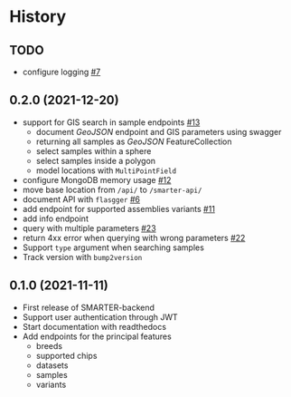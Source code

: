 
History
=======

TODO
----

* configure logging [#7](https://github.com/cnr-ibba/SMARTER-backend/issues/7)

0.2.0 (2021-12-20)
------------------

* support for GIS search in sample endpoints [#13](https://github.com/cnr-ibba/SMARTER-backend/issues/13)
  * document *GeoJSON* endpoint and GIS parameters using swagger
  * returning all samples as *GeoJSON* FeatureCollection
  * select samples within a sphere
  * select samples inside a polygon
  * model locations with `MultiPointField`
* configure MongoDB memory usage [#12](https://github.com/cnr-ibba/SMARTER-backend/issues/12)
* move base location from `/api/` to `/smarter-api/`
* document API with `flasgger` [#6](https://github.com/cnr-ibba/SMARTER-backend/issues/6)
* add endpoint for supported assemblies variants [#11](https://github.com/cnr-ibba/SMARTER-backend/issues/11)
* add info endpoint
* query with multiple parameters [#23](https://github.com/cnr-ibba/SMARTER-backend/issues/23)
* return 4xx error when querying with wrong parameters [#22](https://github.com/cnr-ibba/SMARTER-backend/issues/22)
* Support `type` argument when searching samples
* Track version with `bump2version`

0.1.0 (2021-11-11)
------------------

* First release of SMARTER-backend
* Support user authentication through JWT
* Start documentation with readthedocs
* Add endpoints for the principal features
  * breeds
  * supported chips
  * datasets
  * samples
  * variants
